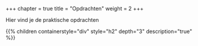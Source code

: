 +++
chapter = true
title = "Opdrachten"
weight = 2
+++

Hier vind je de praktische opdrachten

{{% children containerstyle="div" style="h2" depth="3" description="true" %}}
